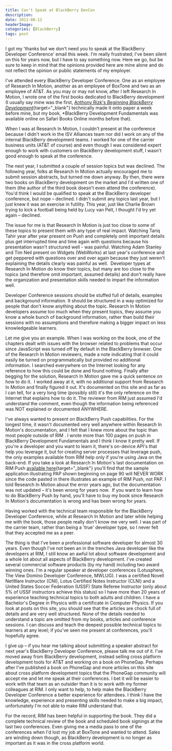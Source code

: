 ```yaml
---
title: Can't Speak at BlackBerry DevCon
description: 
date: 2011-08-12
headerImage: 
categories: [BlackBerry]
tags: post
---
```


I got my 'thanks but we don't need you to speak at the BlackBerry Developer Conference' email this week. I'm really frustrated; I've been silent on this for years now, but I have to say something now. Here we go, but be sure to keep in mind that the opinions provided here are mine alone and do not reflect the opinion or public statements of my employer.

I've attended every BlackBerry Developer Conference. One as an employee of Research In Motion, another as an employee of BoxTone and two as an employee of AT&T. As you may or may not know, after I left Research In Motion, I wrote one of the first books dedicated to BlackBerry development (I usually say mine was the first, [Anthony Rizk's *Beginning BlackBerry Development*](https://amazon.com/gp/product/1430272252){target="_blank"} technically made it onto paper a week before mine, but my book, *BlackBerry Development Fundamentals was available online on Safari Books Online months before that).

When I was at Research In Motion, I couldn't present at the conference because I didn't work in the ISV Alliances team nor did I work on any of the internal BlackBerry development teams. I worked for one of the carrier business units (AT&T of course) and even though I was considered expert enough to work with customers on BlackBerry development stuff, I wasn't good enough to speak at the conference.

The next year, I submitted a couple of session topics but was declined. The following year, folks at Research In Motion actually encouraged me to submit session abstracts, but turned me down anyway. By then, there were two books on BlackBerry development on the market and I'd written one of them (the author of the third book doesn't even attend the conference). You'd think I would be qualified to speak at the BlackBerry developer conference, but nope – declined. I didn't submit any topics last year, but I just knew it was an exercise in futility. This year, just like Charlie Brown trying to kick a football being held by Lucy van Pelt, I thought I'd try yet again – declined.

The issue for me is that Research In Motion is just too close to some of these topics to present them with any type of real impact. Watching Tariq Tahir year after year present on Push and completely omit important details plus get interrupted time and time again with questions because his presentation wasn't structured well - was painful. Watching Adam Stanley and Tim Neil present on Widgets (WebWorks) at last year's conference and get peppered with questions over and over again because they just weren't explaining the details clearly was painful as well.  Developer types at Research In Motion do know their topics, but many are too close to the topics (and therefore omit important, assumed details) and don't really have the organization and presentation skills needed to impart the information well.

Developer Conference sessions should be stuffed full of details, examples and background information. It should be structured in a way optimized for people that don't know anything about the topic. Research In Motion developers assume too much when they present topics, they assume you know a whole bunch of background information, rather than build their sessions with no assumptions and therefore making a bigger impact on less knowledgeable learners.

Let me give you an example. When I was working on the book, one of the chapters dealt with issues with the browser related to problems that occur since JavaScript was turned off by default in the BlackBerry browser. One of the Research In Motion reviewers, made a note indicating that it could easily be turned on programmatically but provided no additional information. I searched everywhere on the Internet looking for any reference to how this could be done and found nothing. Finally after begging for the solution, Research In Motion gave me a quick sentence on how to do it.  I worked away at it, with no additional support from Research In Motion and finally figured it out. It's documented on this site and as far as I can tell, for a very long time (possibly still) it's the only reference on the Internet that explains how to do it. The reviewer from RIM just assumed I'd understand the comment, even though the information being referenced was NOT explained or documented ANYWHERE.

I've always wanted to present on BlackBerry Push capabilities. For the longest time, it wasn't documented very well anywhere within Research In Motion's documentation, and I felt that I knew more about the topic than most people outside of RIM . I wrote more than 100 pages on push in BlackBerry Development Fundamentals and I think I know it pretty well. If you're a developer and you want to learn it, there's on-device API's that help you leverage it, but for creating server processes that leverage push, the only examples available from RIM help only if you're using Java on the back-end. If you take a look at Research In Motion's last documentation on RIM Push [available here](https://docs.blackberry.com/en/developers/deliverables/1369/BlackBerry_Browser_Version_4.3_Content_Developer_Guide.pdf){target="_blank"} you'll find that the sample application illustrating PAP shown beginning on page 90 will NEVER WORK since the code pasted in there illustrates an example of RIM Push, not PAP. I told Research In Motion about the error years ago, but the documentation was not updated – it's been wrong for years now.  If you want to learn how to do BlackBerry Push by hand, you'll have to buy my book since Research In Motion's documentation is wrong and has been wrong for years.

Having worked with the technical team responsible for the BlackBerry Developer Conference, while at Research In Motion and later while helping me with the book, those people really don't know me very well. I was part of the carrier team, rather than being a 'true' developer type, so I never felt that they accepted me as a peer.

The thing is that I've been a professional software developer for almost 30 years. Even though I've not been an in the trenches Java developer like the developers at RIM, I still know an awful lot about software development and a whole lot about all aspects of BlackBerry development. I've created several commercial software products (by my hand) including two award winning ones. I'm a regular speaker at developer conferences (Lotusphere, The View Domino Developer Conference, MWLUG). I was a certified Novell NetWare Instructor (CNI), Lotus Certified Notes Instructor (CLNI) and a United States Soccer Federation (USSF) State Referee Instructor (only about 5% of USSF instructors achieve this status) so I have more than 20 years of experience teaching technical topics to both adults and children. I have a Bachelor's Degree in Physics with a certificate in Computer Physics. If you look at posts on this site, you should see that the articles are chock full of details and are very well structured. None of the details needed to understand a topic are omitted from my books, articles and conference sessions. I can discuss and teach the deepest possible technical topics to learners at any level; if you've seen me present at conferences, you'll hopefully agree.

I give up – if you hear me talking about submitting a speaker abstract for next year's BlackBerry Developer Conference, please talk me out of it. I've moved away from BlackBerry development, instead selling cross platform development tools for AT&T and working on a book on PhoneGap. Perhaps after I've published a book on PhoneGap and more articles on this site about cross platform development topics that the PhoneGap community will accept me and let me speak at their conferences. I bet it will be easier to work with that team as an outsider than it is to work with my former colleagues at RIM. I only want to help, to help make the BlackBerry Developer Conference a better experience for attendees. I think I have the knowledge, experience and presenting skills needed to make a big impact, unfortunately I'm not able to make RIM understand that.

For the record, RIM has been helpful in supporting the book. They did a complete technical review of the book and scheduled book signings at the last two conferences. Even giving me a media pass to one of the conferences when I'd lost my job at BoxTone and wanted to attend. Sales are winding down though, as BlackBerry development is no longer as important as it was in the cross platform world.